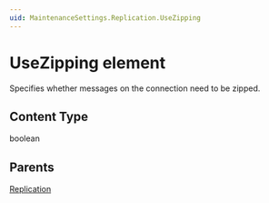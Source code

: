 ```yaml
---
uid: MaintenanceSettings.Replication.UseZipping
---
```


# UseZipping element

Specifies whether messages on the connection need to be zipped.

## Content Type

boolean

## Parents

[Replication](xref:MaintenanceSettings.Replication)
